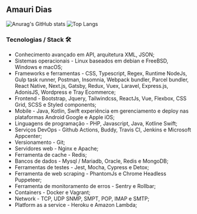 ## Amauri Dias
![Anurag's GitHub stats](https://github-readme-stats.vercel.app/api?username=fxamauri&count_private=true&hide_title=true&line_height=29&theme=dark)
![Top Langs](https://github-readme-stats.vercel.app/api/top-langs/?username=fxamauri&langs_count=8&layout=compact&theme=dark)

### Tecnologias / Stack  🛠️
- Conhecimento avançado em API, arquitetura XML, JSON;
- Sistemas operacionais - Linux baseados em debian e FreeBSD, Windows e macOS;
- Frameworks e ferramentas - CSS, Typescript, Regex, Runtime NodeJs, Gulp task runner, Postman, Insomnia, Webpack bundler, Parcel bundler, React Native, Next.js, Gatsby, Redux, Vuex, Laravel, Express.js, AdonisJS, Wordpress e Tray Ecommerce;
- Frontend - Bootstrap, Jquery, Tailwindcss, ReactJs, Vue, Flexbox, CSS Grid, SCSS e Styled components;
- Mobile - Java, Kotlin, Swift experiência em gerenciamento e deploy nas plataformas Android Google e Apple iOS;
- Linguagens de programação - PHP, Javascript, Java, Kotline Swift;
- Serviços DevOps - Github Actions, Buddy, Travis CI, Jenkins e Microsoft Appcenter;
- Versionamento - Git;
- Servidores web - Nginx e Apache;
- Ferramenta de cache - Redis;
- Bancos de dados - Mysql / Mariadb, Oracle, Redis e MongoDB;
- Ferramentas de testes - Jest, Mocha, Cypress e Detox;
- Ferramenta de web scraping - PhantomJs e Chrome Headless Puppeteer;
- Ferramenta de monitoramento de erros - Sentry e Rollbar;
- Containers - Docker e Vagrant;
- Network - TCP, UDP SNMP, SMPT, POP, IMAP e SMTP;
- Platform as a service - Heroku e Amazon Lambda;

